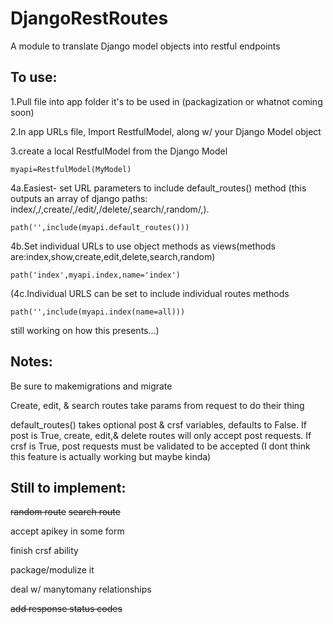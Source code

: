 # DjangoRestRoutes
A module to translate Django model objects into restful endpoints

## To use:
1.Pull file into app folder it's to be used in (packagization or whatnot coming soon)

2.In app URLs file, Import RestfulModel, along w/ your Django Model object

3.create a local RestfulModel from the Django Model
    
    myapi=RestfulModel(MyModel)
    
4a.Easiest- set URL parameters to include default_routes() method (this outputs an array of django paths: index/,<id>/,create/,<id>/edit/,<id>/delete/,search/,random/,).
    
    path('',include(myapi.default_routes()))
    
4b.Set individual URLs to use object methods as views(methods are:index,show,create,edit,delete,search,random)
    
    path('index',myapi.index,name='index')

(4c.Individual URLS can be set to include individual routes methods
    
    path('',include(myapi.index(name=all)))

still working on how this presents...)

## Notes:
Be sure to makemigrations and migrate

Create, edit, & search routes take params from request to do their thing

default_routes() takes optional post & crsf variables, defaults to False. 
    If post is True, create, edit,& delete routes will only accept post requests. If crsf is True, post requests must be validated to be       accepted (I dont think this feature is actually working but maybe kinda)

## Still to implement:

~~random route~~
~~search route~~

accept apikey in some form

finish crsf ability

package/modulize it

deal w/ manytomany relationships

~~add response status codes~~

